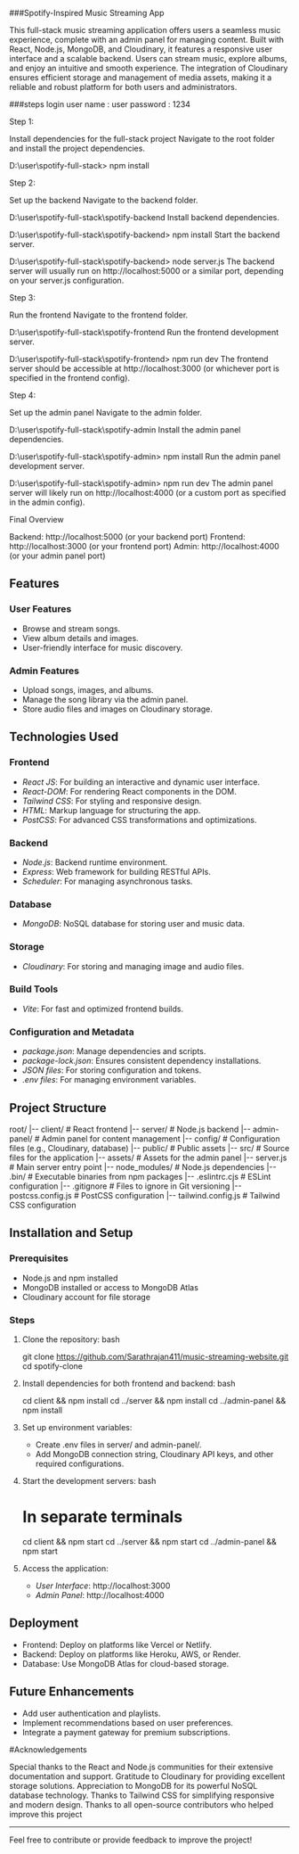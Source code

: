 ###Spotify-Inspired Music Streaming App

This full-stack music streaming application offers users a seamless music experience, complete with an admin panel for managing content. Built with React, Node.js, MongoDB, and Cloudinary, it features a responsive user interface and a scalable backend. Users can stream music, explore albums, and enjoy an intuitive and smooth experience. The integration of Cloudinary ensures efficient storage and management of media assets, making it a reliable and robust platform for both users and administrators.

###steps
           login 
       user name : user
       password  : 1234     

Step 1: 

Install dependencies for the full-stack project
Navigate to the root folder and install the project dependencies.

D:\user\spotify-full-stack> npm install


Step 2: 

Set up the backend
Navigate to the backend folder.


D:\user\spotify-full-stack\spotify-backend
Install backend dependencies.

D:\user\spotify-full-stack\spotify-backend> npm install
Start the backend server.


D:\user\spotify-full-stack\spotify-backend> node server.js
The backend server will usually run on http://localhost:5000 or a similar port, depending on your server.js configuration.


Step 3: 

Run the frontend
Navigate to the frontend folder.


D:\user\spotify-full-stack\spotify-frontend
Run the frontend development server.


D:\user\spotify-full-stack\spotify-frontend> npm run dev
The frontend server should be accessible at http://localhost:3000 (or whichever port is specified in the frontend config).

Step 4: 

Set up the admin panel
Navigate to the admin folder.


D:\user\spotify-full-stack\spotify-admin
Install the admin panel dependencies.


D:\user\spotify-full-stack\spotify-admin> npm install
Run the admin panel development server.


D:\user\spotify-full-stack\spotify-admin> npm run dev
The admin panel server will likely run on http://localhost:4000 (or a custom port as specified in the admin config).

Final Overview

Backend: http://localhost:5000 (or your backend port)
Frontend: http://localhost:3000 (or your frontend port)
Admin: http://localhost:4000 (or your admin panel port)



## Features

### User Features

- Browse and stream songs.
- View album details and images.
- User-friendly interface for music discovery.

### Admin Features

- Upload songs, images, and albums.
- Manage the song library via the admin panel.
- Store audio files and images on Cloudinary storage.

## Technologies Used

### Frontend

- *React JS*: For building an interactive and dynamic user interface.
- *React-DOM*: For rendering React components in the DOM.
- *Tailwind CSS*: For styling and responsive design.
- *HTML*: Markup language for structuring the app.
- *PostCSS*: For advanced CSS transformations and optimizations.

### Backend

- *Node.js*: Backend runtime environment.
- *Express*: Web framework for building RESTful APIs.
- *Scheduler*: For managing asynchronous tasks.

### Database

- *MongoDB*: NoSQL database for storing user and music data.

### Storage
- *Cloudinary*: For storing and managing image and audio files.

### Build Tools
- *Vite*: For fast and optimized frontend builds.

### Configuration and Metadata
- *package.json*: Manage dependencies and scripts.
- *package-lock.json*: Ensures consistent dependency installations.
- *JSON files*: For storing configuration and tokens.
- *.env files*: For managing environment variables.

## Project Structure

root/
|-- client/               # React frontend
|-- server/               # Node.js backend
|-- admin-panel/          # Admin panel for content management
|-- config/               # Configuration files (e.g., Cloudinary, database)
|-- public/               # Public assets
|-- src/                  # Source files for the application
|-- assets/               # Assets for the admin panel
|-- server.js             # Main server entry point
|-- node_modules/         # Node.js dependencies
|-- .bin/                 # Executable binaries from npm packages
|-- .eslintrc.cjs         # ESLint configuration
|-- .gitignore            # Files to ignore in Git versioning
|-- postcss.config.js     # PostCSS configuration
|-- tailwind.config.js    # Tailwind CSS configuration


## Installation and Setup

### Prerequisites
- Node.js and npm installed
- MongoDB installed or access to MongoDB Atlas
- Cloudinary account for file storage

### Steps

1. Clone the repository:
   bash
   
   git clone https://github.com/Sarathrajan411/music-streaming-website.git
   cd spotify-clone
   

3. Install dependencies for both frontend and backend:
   bash
   
   cd client && npm install
   cd ../server && npm install
   cd ../admin-panel && npm install
   

5. Set up environment variables:
   - Create .env files in server/ and admin-panel/.
   - Add MongoDB connection string, Cloudinary API keys, and other required configurations.

6. Start the development servers:
   bash
   # In separate terminals
   cd client && npm start
   cd ../server && npm start
   cd ../admin-panel && npm start
   

7. Access the application:
   - *User Interface*: http://localhost:3000
   - *Admin Panel*: http://localhost:4000

## Deployment

- Frontend: Deploy on platforms like Vercel or Netlify.
- Backend: Deploy on platforms like Heroku, AWS, or Render.
- Database: Use MongoDB Atlas for cloud-based storage.

## Future Enhancements

- Add user authentication and playlists.
- Implement recommendations based on user preferences.
- Integrate a payment gateway for premium subscriptions.

#Acknowledgements

Special thanks to the React and Node.js communities for their extensive documentation and support.
Gratitude to Cloudinary for providing excellent storage solutions.
Appreciation to MongoDB for its powerful NoSQL database technology.
Thanks to Tailwind CSS for simplifying responsive and modern design.
Thanks to all open-source contributors who helped improve this project

---
Feel free to contribute or provide feedback to improve the project!
